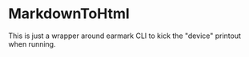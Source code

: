 # MarkdownToHtml

This is just a wrapper around earmark CLI to kick the "device" printout when
running.